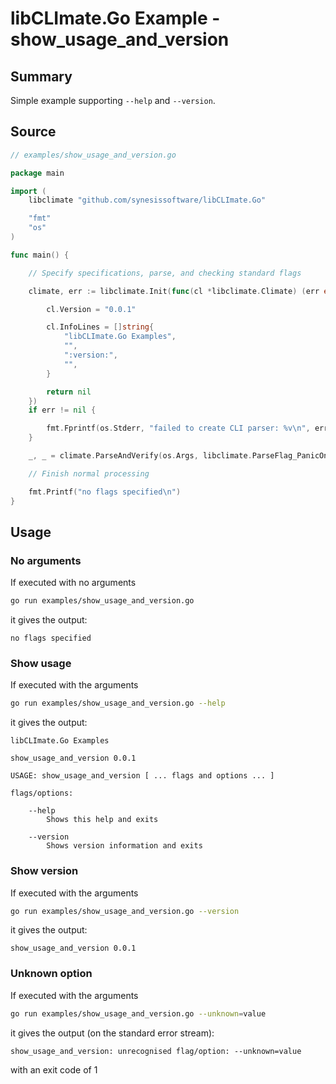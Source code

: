 # libCLImate.Go Example - **show_usage_and_version**

## Summary

Simple example supporting ```--help``` and ```--version```.

## Source

```Go
// examples/show_usage_and_version.go

package main

import (
	libclimate "github.com/synesissoftware/libCLImate.Go"

	"fmt"
	"os"
)

func main() {

	// Specify specifications, parse, and checking standard flags

	climate, err := libclimate.Init(func(cl *libclimate.Climate) (err error) {

		cl.Version = "0.0.1"

		cl.InfoLines = []string{
			"libCLImate.Go Examples",
			"",
			":version:",
			"",
		}

		return nil
	})
	if err != nil {

		fmt.Fprintf(os.Stderr, "failed to create CLI parser: %v\n", err)
	}

	_, _ = climate.ParseAndVerify(os.Args, libclimate.ParseFlag_PanicOnFailure)

	// Finish normal processing

	fmt.Printf("no flags specified\n")
}
```

## Usage

### No arguments

If executed with no arguments

```bash
go run examples/show_usage_and_version.go
```

it gives the output:

```
no flags specified
```

### Show usage

If executed with the arguments

```bash
go run examples/show_usage_and_version.go --help
```

it gives the output:

```
libCLImate.Go Examples

show_usage_and_version 0.0.1

USAGE: show_usage_and_version [ ... flags and options ... ]

flags/options:

    --help
        Shows this help and exits

    --version
        Shows version information and exits
```

### Show version

If executed with the arguments

```bash
go run examples/show_usage_and_version.go --version
```

it gives the output:

```
show_usage_and_version 0.0.1
```

### Unknown option

If executed with the arguments

```bash
go run examples/show_usage_and_version.go --unknown=value
```

it gives the output (on the standard error stream):

```
show_usage_and_version: unrecognised flag/option: --unknown=value
```

with an exit code of 1


<!-- ########################### end of file ########################### -->

